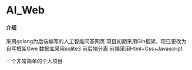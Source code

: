 # AI_Web

#### 介绍
采用golang为后端编写的人工智能问答网页
项目初期采用Gin框架，现已更改为自写框架Gwe
数据库采用sqlite3
前后端分离
前端采用Html+Css+Javascript

一个非常简单的个人项目